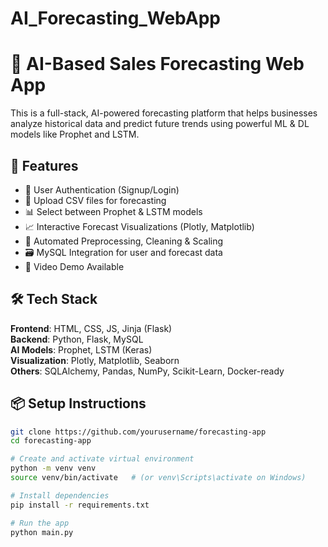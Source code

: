# AI_Forecasting_WebApp

# 🔮 AI-Based Sales Forecasting Web App

This is a full-stack, AI-powered forecasting platform that helps businesses analyze historical data and predict future trends using powerful ML & DL models like Prophet and LSTM.

## 🚀 Features

- 🔐 User Authentication (Signup/Login)
- 📁 Upload CSV files for forecasting
- 📊 Select between Prophet & LSTM models
- 📈 Interactive Forecast Visualizations (Plotly, Matplotlib)
- 🧠 Automated Preprocessing, Cleaning & Scaling
- 🗃 MySQL Integration for user and forecast data
- 🎥 Video Demo Available

## 🛠 Tech Stack

**Frontend**: HTML, CSS, JS, Jinja (Flask)  
**Backend**: Python, Flask, MySQL  
**AI Models**: Prophet, LSTM (Keras)  
**Visualization**: Plotly, Matplotlib, Seaborn  
**Others**: SQLAlchemy, Pandas, NumPy, Scikit-Learn, Docker-ready

## 📦 Setup Instructions

```bash
git clone https://github.com/yourusername/forecasting-app
cd forecasting-app

# Create and activate virtual environment
python -m venv venv
source venv/bin/activate   # (or venv\Scripts\activate on Windows)

# Install dependencies
pip install -r requirements.txt

# Run the app
python main.py
